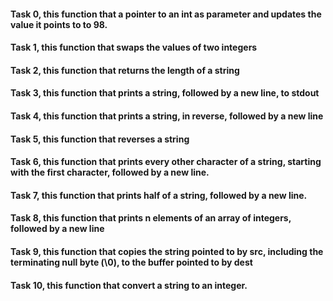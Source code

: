 #### Task 0, this function that a pointer to an int as parameter and updates the value it points to to 98.
#### Task 1, this function that swaps the values of two integers
#### Task 2, this function that returns the length of a string
#### Task 3, this function that prints a string, followed by a new line, to stdout
#### Task 4, this function that prints a string, in reverse, followed by a new line
#### Task 5, this function that reverses a string
#### Task 6, this function that prints every other character of a string, starting with the first character, followed by a new line.
#### Task 7, this function that prints half of a string, followed by a new line.
#### Task 8, this  function that prints n elements of an array of integers, followed by a new line
#### Task 9, this function that copies the string pointed to by src, including the terminating null byte (\0), to the buffer pointed to by dest
#### Task 10, this function that convert a string to an integer.
